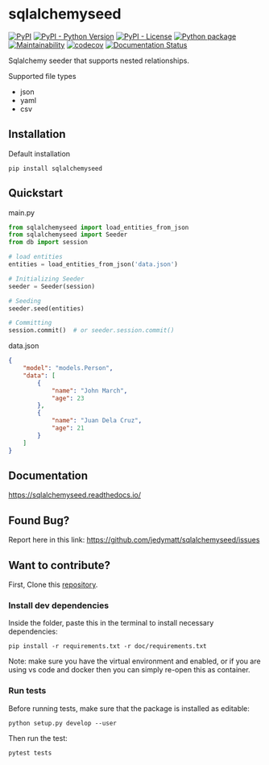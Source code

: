 # sqlalchemyseed

[![PyPI](https://img.shields.io/pypi/v/sqlalchemyseed)](https://pypi.org/project/sqlalchemyseed)
[![PyPI - Python Version](https://img.shields.io/pypi/pyversions/sqlalchemyseed)](https://pypi.org/project/sqlalchemyseed)
[![PyPI - License](https://img.shields.io/pypi/l/sqlalchemyseed)](https://github.com/jedymatt/sqlalchemyseed/blob/main/LICENSE)
[![Python package](https://github.com/jedymatt/sqlalchemyseed/actions/workflows/python-package.yml/badge.svg)](https://github.com/jedymatt/sqlalchemyseed/actions/workflows/python-package.yml)
[![Maintainability](https://api.codeclimate.com/v1/badges/2ca97c98929b614658ea/maintainability)](https://codeclimate.com/github/jedymatt/sqlalchemyseed/maintainability)
[![codecov](https://codecov.io/gh/jedymatt/sqlalchemyseed/branch/main/graph/badge.svg?token=W03MFZ2FAG)](https://codecov.io/gh/jedymatt/sqlalchemyseed)
[![Documentation Status](https://readthedocs.org/projects/sqlalchemyseed/badge/?version=latest)](https://sqlalchemyseed.readthedocs.io/en/latest/?badge=latest)

Sqlalchemy seeder that supports nested relationships.

Supported file types

- json
- yaml
- csv

## Installation

Default installation

```shell
pip install sqlalchemyseed
```

## Quickstart

main.py

```python
from sqlalchemyseed import load_entities_from_json
from sqlalchemyseed import Seeder
from db import session

# load entities
entities = load_entities_from_json('data.json')

# Initializing Seeder
seeder = Seeder(session)

# Seeding
seeder.seed(entities)

# Committing
session.commit()  # or seeder.session.commit()
```

data.json

```json
{
    "model": "models.Person",
    "data": [
        {
            "name": "John March",
            "age": 23
        },
        {
            "name": "Juan Dela Cruz",
            "age": 21
        }
    ]
}
```

## Documentation

<https://sqlalchemyseed.readthedocs.io/>

## Found Bug?

Report here in this link:
<https://github.com/jedymatt/sqlalchemyseed/issues>

## Want to contribute?

First, Clone this [repository](https://github.com/jedymatt/sqlalchemyseed).

### Install dev dependencies

Inside the folder, paste this in the terminal to install necessary dependencies:

```shell
pip install -r requirements.txt -r doc/requirements.txt
```

Note: make sure you have the virtual environment and enabled, or if you are using vs code and docker then you can simply re-open this as container.

### Run tests

Before running tests, make sure that the package is installed as editable:

```shell
python setup.py develop --user
```

Then run the test:

```shell
pytest tests
```
